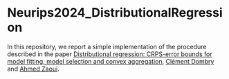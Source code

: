 # Neurips2024_DistributionalRegression
In this repository, we report a simple implementation of the procedure described in the paper
[Distributional regression: CRPS-error bounds for model fitting, model selection and convex aggregation](submitted), [Clément Dombry](https://cdombry.perso.math.cnrs.fr/) and [Ahmed Zaoui](https://zaouiamed.github.io/Ahmedzaoui.github.io/).
